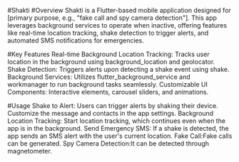 #Shakti
#Overview
Shakti is a Flutter-based mobile application designed for [primary purpose, e.g., "fake call and spy camera detection"]. This app leverages background services to operate when inactive, offering features like real-time location tracking, shake detection to trigger alerts, and automated SMS notifications for emergencies.

#Key Features
Real-time Background Location Tracking: Tracks user location in the background using background_location and geolocator.
Shake Detection: Triggers alerts upon detecting a shake event using shake.
Background Services: Utilizes flutter_background_service and workmanager to run background tasks seamlessly.
Customizable UI Components: Interactive elements, carousel sliders, and animations.

#Usage
Shake to Alert: Users can trigger alerts by shaking their device. Customize the message and contacts in the app settings.
Background Location Tracking: Start location tracking, which continues even when the app is in the background.
Send Emergency SMS: If a shake is detected, the app sends an SMS alert with the user's current location.
Fake Call:Fake calls can be generated.
Spy Camera Detection:It can be detected through magnetometer.
